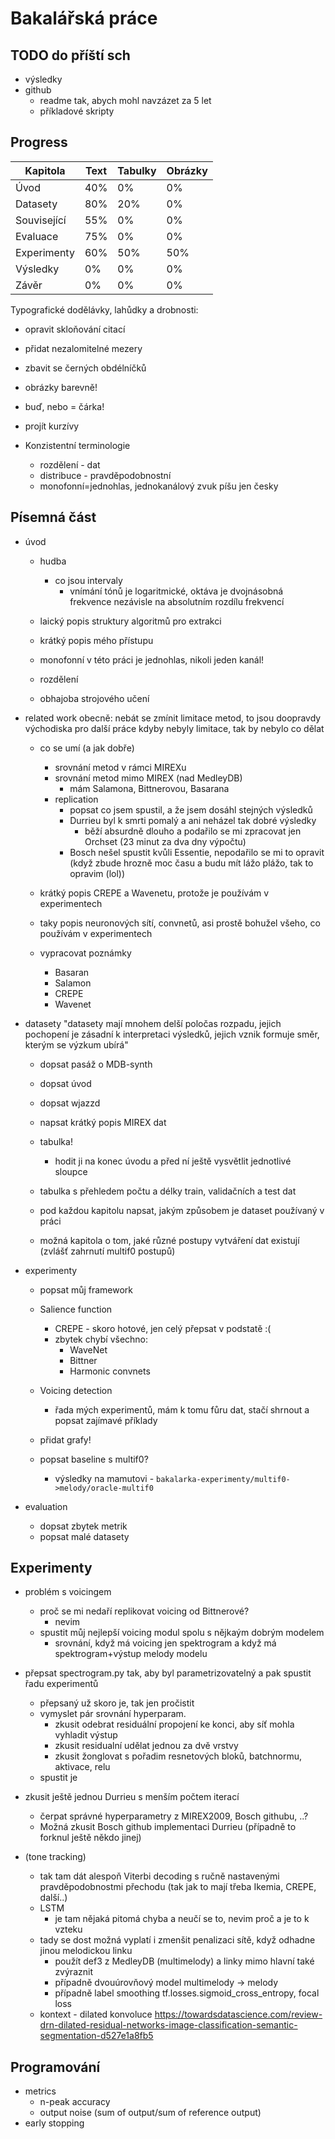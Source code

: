 # Bakalářská práce

## TODO do příští sch
- výsledky
- github
    - readme tak, abych mohl navzázet za 5 let
    - příkladové skripty

## Progress

| Kapitola    | Text | Tabulky | Obrázky |
| ----------- | ---- | ------- | ------- |
| Úvod        | 40%  | 0%      | 0%      |
| Datasety    | 80%  | 20%     | 0%      |
| Související | 55%  | 0%      | 0%      |
| Evaluace    | 75%  | 0%      | 0%      |
| Experimenty | 60%  | 50%     | 50%     |
| Výsledky    | 0%   | 0%      | 0%      |
| Závěr       | 0%   | 0%      | 0%      |

Typografické dodělávky, lahůdky a drobnosti:
- opravit skloňování citací
- přidat nezalomitelné mezery
- zbavit se černých obdélníčků

- obrázky barevně!

- buď, nebo = čárka!
- projít kurzívy

- Konzistentní terminologie
    - rozdělení - dat
    - distribuce - pravděpodobnostní
    - monofonní=jednohlas, jednokanálový zvuk píšu jen česky

## Písemná část


- úvod
    - hudba
        - co jsou intervaly
            - vnímání tónů je logaritmické, oktáva je dvojnásobná frekvence nezávisle na absolutním rozdílu frekvencí
    - laický popis struktury algoritmů pro extrakci
    - krátký popis mého přístupu

    - monofonní v této práci je jednohlas, nikoli jeden kanál!
    - rozdělení 

    - obhajoba strojového učení

- related work
obecně: nebát se zmínit limitace metod, to jsou doopravdy východiska pro další práce
kdyby nebyly limitace, tak by nebylo co dělat

    - co se umí (a jak dobře)
        - srovnání metod v rámci MIREXu
        - srovnání metod mimo MIREX (nad MedleyDB)
            - mám Salamona, Bittnerovou, Basarana
        - replication
            - popsat co jsem spustil, a že jsem dosáhl stejných výsledků
            - Durrieu byl k smrti pomalý a ani neházel tak dobré výsledky
                - běží absurdně dlouho a podařilo se mi zpracovat jen Orchset (23 minut za dva dny výpočtu)
            - Bosch nešel spustit kvůli Essentie, nepodařilo se mi to opravit (když zbude hrozně moc času a budu mít lážo plážo, tak to opravim (lol))

    - krátký popis CREPE a Wavenetu, protože je používám v experimentech
    - taky popis neuronových sítí, convnetů, asi prostě bohužel všeho, co používám v experimentech

    - vypracovat poznámky
        - Basaran
        - Salamon
        - CREPE
        - Wavenet

- datasety
    "datasety mají mnohem delší poločas rozpadu, jejich pochopení je zásadní k interpretaci výsledků, jejich vznik formuje směr, kterým se výzkum ubírá"

    - dopsat pasáž o MDB-synth
    - dopsat úvod
    - dopsat wjazzd
    - napsat krátký popis MIREX dat
    - tabulka!
        - hodit ji na konec úvodu a před ní ještě vysvětlit jednotlivé sloupce
    - tabulka s přehledem počtu a délky train, validačních a test dat

    - pod každou kapitolu napsat, jakým způsobem je dataset používaný v práci

    - možná kapitola o tom, jaké různé postupy vytváření dat existují (zvlášť zahrnutí multif0 postupů)

- experimenty
    - popsat můj framework
    - Salience function
        - CREPE - skoro hotové, jen celý přepsat v podstatě :(
        - zbytek chybí všechno:
            - WaveNet
            - Bittner
            - Harmonic convnets
    - Voicing detection
        - řada mých experimentů, mám k tomu fůru dat, stačí shrnout a popsat zajímavé příklady
    - přidat grafy!

    - popsat baseline s multif0?
        - výsledky na mamutovi - `bakalarka-experimenty/multif0->melody/oracle-multif0`

- evaluation
    - dopsat zbytek metrik
    - popsat malé datasety

## Experimenty

- problém s voicingem
    - proč se mi nedaří replikovat voicing od Bittnerové?
        - nevim
    - spustit můj nejlepší voicing modul spolu s nějkaým dobrým modelem
        - srovnání, když má voicing jen spektrogram a když má spektrogram+výstup melody modelu

- přepsat spectrogram.py tak, aby byl parametrizovatelný a pak spustit řadu experimentů
    - přepsaný už skoro je, tak jen pročistit
    - vymyslet pár srovnání hyperparam.
        - zkusit odebrat residuální propojení ke konci, aby síť mohla vyhladit výstup
        - zkusit residualní udělat jednou za dvě vrstvy
        - zkusit žonglovat s pořadim resnetových bloků, batchnormu, aktivace, relu
    - spustit je

- zkusit ještě jednou Durrieu s menším počtem iterací
    - čerpat správné hyperparametry z MIREX2009, Bosch githubu, ..?
    - Možná zkusit Bosch github implementaci Durrieu (případně to forknul ještě někdo jinej)

- (tone tracking)
    - tak tam dát alespoň Viterbi decoding s ručně nastavenými pravděpodobnostmi přechodu (tak jak to mají třeba Ikemia, CREPE, další..)
    - LSTM
        - je tam nějaká pitomá chyba a neučí se to, nevim proč a je to k vzteku
    - tady se dost možná vyplatí i zmenšit penalizaci sítě, když odhadne jinou melodickou linku
        - použít def3 z MedleyDB (multimelody) a linky mimo hlavní také zvýraznit
        - případně dvouúrovňový model multimelody -> melody
        - případně label smoothing tf.losses.sigmoid_cross_entropy, focal loss
    - kontext - dilated konvoluce https://towardsdatascience.com/review-drn-dilated-residual-networks-image-classification-semantic-segmentation-d527e1a8fb5

## Programování

- metrics
    - n-peak accuracy
    - output noise (sum of output/sum of reference output)
- early stopping
